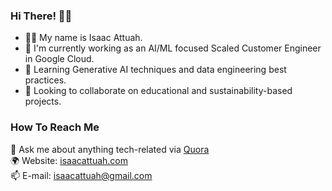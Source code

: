 ### Hi There! 👋🏿
- 👨🏾   My name is Isaac Attuah.
- 🚌   I'm currently working as an AI/ML focused Scaled Customer Engineer in Google Cloud.
- 🌱   Learning Generative AI techniques and data engineering best practices.
- 🤝   Looking to collaborate on educational and sustainability-based projects.

### How To Reach Me
💬 Ask me about anything tech-related via [Quora](https://www.quora.com/profile/Isaac-Attuah-1) \
🌍 Website: [isaacattuah.com](https://isaacattuah.com/) \
📫 E-mail: [isaacattuah@gmail.com](mailto:isaacattuah@gmail.com)

<!--
**isaacattuah/isaacattuah** is a ✨ _special_ ✨ repository because its `README.md` (this file) appears on your GitHub profile.

Here are some ideas to get you started:

- 🔭 I’m currently working on ...
- 🌱 I’m currently learning FLutter and R
- 👯 I’m looking to collaborate on Educational and Sustainability-based projects.
- 🤔 I’m looking for help with ...
- 💬 Ask me about anything tech-related
- 📫 How to reach me: isaacattuah@gmail.com
- ⚡ Fun fact: I'm from Accra, Ghana 🇬🇭 
- 🌱   Learning Flutter, R and C#.
-->
